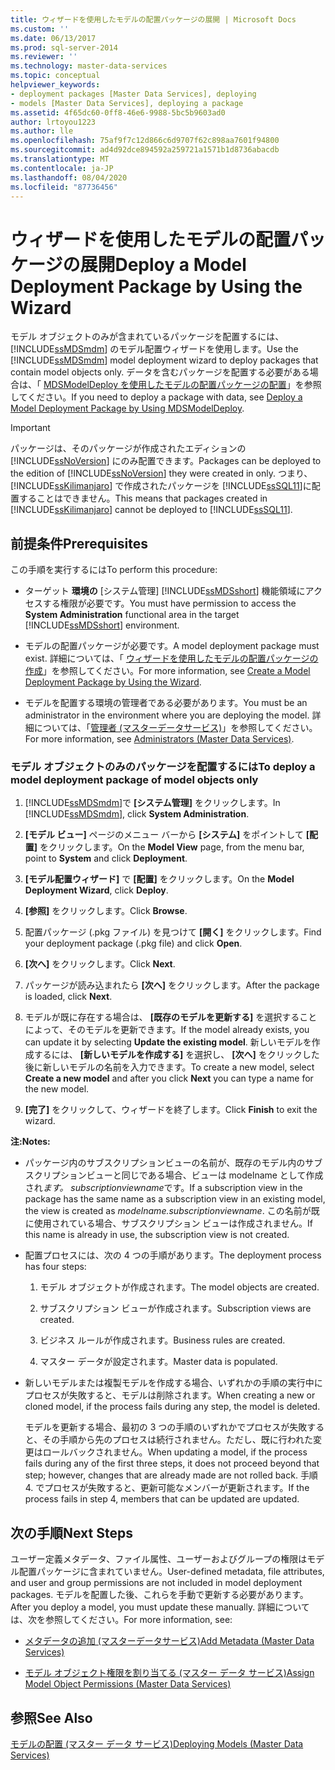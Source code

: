 ```yaml
---
title: ウィザードを使用したモデルの配置パッケージの展開 | Microsoft Docs
ms.custom: ''
ms.date: 06/13/2017
ms.prod: sql-server-2014
ms.reviewer: ''
ms.technology: master-data-services
ms.topic: conceptual
helpviewer_keywords:
- deployment packages [Master Data Services], deploying
- models [Master Data Services], deploying a package
ms.assetid: 4f65dc60-0ff8-46e6-9988-5bc5b9603ad0
author: lrtoyou1223
ms.author: lle
ms.openlocfilehash: 75af9f7c12d866c6d9707f62c898aa7601f94800
ms.sourcegitcommit: ad4d92dce894592a259721a1571b1d8736abacdb
ms.translationtype: MT
ms.contentlocale: ja-JP
ms.lasthandoff: 08/04/2020
ms.locfileid: "87736456"
---
```

# <a name="deploy-a-model-deployment-package-by-using-the-wizard"></a><span data-ttu-id="ea0f5-102">ウィザードを使用したモデルの配置パッケージの展開</span><span class="sxs-lookup"><span data-stu-id="ea0f5-102">Deploy a Model Deployment Package by Using the Wizard</span></span>
  <span data-ttu-id="ea0f5-103">モデル オブジェクトのみが含まれているパッケージを配置するには、 [!INCLUDE[ssMDSmdm](../includes/ssmdsmdm-md.md)] のモデル配置ウィザードを使用します。</span><span class="sxs-lookup"><span data-stu-id="ea0f5-103">Use the [!INCLUDE[ssMDSmdm](../includes/ssmdsmdm-md.md)] model deployment wizard to deploy packages that contain model objects only.</span></span> <span data-ttu-id="ea0f5-104">データを含むパッケージを配置する必要がある場合は、「 [MDSModelDeploy を使用したモデルの配置パッケージの配置](../../2014/master-data-services/deploy-a-model-deployment-package-by-using-mdsmodeldeploy.md)」を参照してください。</span><span class="sxs-lookup"><span data-stu-id="ea0f5-104">If you need to deploy a package with data, see [Deploy a Model Deployment Package by Using MDSModelDeploy](../../2014/master-data-services/deploy-a-model-deployment-package-by-using-mdsmodeldeploy.md).</span></span>  
  
> [!IMPORTANT]  
>  <span data-ttu-id="ea0f5-105">パッケージは、そのパッケージが作成されたエディションの [!INCLUDE[ssNoVersion](../includes/ssnoversion-md.md)] にのみ配置できます。</span><span class="sxs-lookup"><span data-stu-id="ea0f5-105">Packages can be deployed to the edition of [!INCLUDE[ssNoVersion](../includes/ssnoversion-md.md)] they were created in only.</span></span> <span data-ttu-id="ea0f5-106">つまり、 [!INCLUDE[ssKilimanjaro](../includes/sskilimanjaro-md.md)] で作成されたパッケージを [!INCLUDE[ssSQL11](../includes/sssql11-md.md)]に配置することはできません。</span><span class="sxs-lookup"><span data-stu-id="ea0f5-106">This means that packages created in [!INCLUDE[ssKilimanjaro](../includes/sskilimanjaro-md.md)] cannot be deployed to [!INCLUDE[ssSQL11](../includes/sssql11-md.md)].</span></span>  
  
## <a name="prerequisites"></a><span data-ttu-id="ea0f5-107">前提条件</span><span class="sxs-lookup"><span data-stu-id="ea0f5-107">Prerequisites</span></span>  
 <span data-ttu-id="ea0f5-108">この手順を実行するには</span><span class="sxs-lookup"><span data-stu-id="ea0f5-108">To perform this procedure:</span></span>  
  
-   <span data-ttu-id="ea0f5-109">ターゲット **環境の** [システム管理] [!INCLUDE[ssMDSshort](../includes/ssmdsshort-md.md)] 機能領域にアクセスする権限が必要です。</span><span class="sxs-lookup"><span data-stu-id="ea0f5-109">You must have permission to access the **System Administration** functional area in the target [!INCLUDE[ssMDSshort](../includes/ssmdsshort-md.md)] environment.</span></span>  
  
-   <span data-ttu-id="ea0f5-110">モデルの配置パッケージが必要です。</span><span class="sxs-lookup"><span data-stu-id="ea0f5-110">A model deployment package must exist.</span></span> <span data-ttu-id="ea0f5-111">詳細については、「 [ウィザードを使用したモデルの配置パッケージの作成](../../2014/master-data-services/create-a-model-deployment-package-by-using-the-wizard.md)」を参照してください。</span><span class="sxs-lookup"><span data-stu-id="ea0f5-111">For more information, see [Create a Model Deployment Package by Using the Wizard](../../2014/master-data-services/create-a-model-deployment-package-by-using-the-wizard.md).</span></span>  
  
-   <span data-ttu-id="ea0f5-112">モデルを配置する環境の管理者である必要があります。</span><span class="sxs-lookup"><span data-stu-id="ea0f5-112">You must be an administrator in the environment where you are deploying the model.</span></span> <span data-ttu-id="ea0f5-113">詳細については、「[管理者 &#40;マスターデータサービス&#41;](administrators-master-data-services.md)」を参照してください。</span><span class="sxs-lookup"><span data-stu-id="ea0f5-113">For more information, see [Administrators &#40;Master Data Services&#41;](administrators-master-data-services.md).</span></span>  
  
### <a name="to-deploy-a-model-deployment-package-of-model-objects-only"></a><span data-ttu-id="ea0f5-114">モデル オブジェクトのみのパッケージを配置するには</span><span class="sxs-lookup"><span data-stu-id="ea0f5-114">To deploy a model deployment package of model objects only</span></span>  
  
1.  <span data-ttu-id="ea0f5-115">[!INCLUDE[ssMDSmdm](../includes/ssmdsmdm-md.md)]で **[システム管理]** をクリックします。</span><span class="sxs-lookup"><span data-stu-id="ea0f5-115">In [!INCLUDE[ssMDSmdm](../includes/ssmdsmdm-md.md)], click **System Administration**.</span></span>  
  
2.  <span data-ttu-id="ea0f5-116">**[モデル ビュー]** ページのメニュー バーから **[システム]** をポイントして **[配置]** をクリックします。</span><span class="sxs-lookup"><span data-stu-id="ea0f5-116">On the **Model View** page, from the menu bar, point to **System** and click **Deployment**.</span></span>  
  
3.  <span data-ttu-id="ea0f5-117">**[モデル配置ウィザード]** で **[配置]** をクリックします。</span><span class="sxs-lookup"><span data-stu-id="ea0f5-117">On the **Model Deployment Wizard**, click **Deploy**.</span></span>  
  
4.  <span data-ttu-id="ea0f5-118">**[参照]** をクリックします。</span><span class="sxs-lookup"><span data-stu-id="ea0f5-118">Click **Browse**.</span></span>  
  
5.  <span data-ttu-id="ea0f5-119">配置パッケージ (.pkg ファイル) を見つけて **[開く]** をクリックします。</span><span class="sxs-lookup"><span data-stu-id="ea0f5-119">Find your deployment package (.pkg file) and click **Open**.</span></span>  
  
6.  <span data-ttu-id="ea0f5-120">**[次へ]** をクリックします。</span><span class="sxs-lookup"><span data-stu-id="ea0f5-120">Click **Next**.</span></span>  
  
7.  <span data-ttu-id="ea0f5-121">パッケージが読み込まれたら **[次へ]** をクリックします。</span><span class="sxs-lookup"><span data-stu-id="ea0f5-121">After the package is loaded, click **Next**.</span></span>  
  
8.  <span data-ttu-id="ea0f5-122">モデルが既に存在する場合は、 **[既存のモデルを更新する]** を選択することによって、そのモデルを更新できます。</span><span class="sxs-lookup"><span data-stu-id="ea0f5-122">If the model already exists, you can update it by selecting **Update the existing model**.</span></span> <span data-ttu-id="ea0f5-123">新しいモデルを作成するには、 **[新しいモデルを作成する]** を選択し、 **[次へ]** をクリックした後に新しいモデルの名前を入力できます。</span><span class="sxs-lookup"><span data-stu-id="ea0f5-123">To create a new model, select **Create a new model** and after you click **Next** you can type a name for the new model.</span></span>  
  
9. <span data-ttu-id="ea0f5-124">**[完了]** をクリックして、ウィザードを終了します。</span><span class="sxs-lookup"><span data-stu-id="ea0f5-124">Click **Finish** to exit the wizard.</span></span>  
  
 <span data-ttu-id="ea0f5-125">**注:**</span><span class="sxs-lookup"><span data-stu-id="ea0f5-125">**Notes:**</span></span>  
  
-   <span data-ttu-id="ea0f5-126">パッケージ内のサブスクリプションビューの名前が、既存のモデル内のサブスクリプションビューと同じである場合、ビューは modelname として作成され*ます。 subscriptionviewname*です。</span><span class="sxs-lookup"><span data-stu-id="ea0f5-126">If a subscription view in the package has the same name as a subscription view in an existing model, the view is created as *modelname.subscriptionviewname*.</span></span> <span data-ttu-id="ea0f5-127">この名前が既に使用されている場合、サブスクリプション ビューは作成されません。</span><span class="sxs-lookup"><span data-stu-id="ea0f5-127">If this name is already in use, the subscription view is not created.</span></span>  
  
-   <span data-ttu-id="ea0f5-128">配置プロセスには、次の 4 つの手順があります。</span><span class="sxs-lookup"><span data-stu-id="ea0f5-128">The deployment process has four steps:</span></span>  
  
    1.  <span data-ttu-id="ea0f5-129">モデル オブジェクトが作成されます。</span><span class="sxs-lookup"><span data-stu-id="ea0f5-129">The model objects are created.</span></span>  
  
    2.  <span data-ttu-id="ea0f5-130">サブスクリプション ビューが作成されます。</span><span class="sxs-lookup"><span data-stu-id="ea0f5-130">Subscription views are created.</span></span>  
  
    3.  <span data-ttu-id="ea0f5-131">ビジネス ルールが作成されます。</span><span class="sxs-lookup"><span data-stu-id="ea0f5-131">Business rules are created.</span></span>  
  
    4.  <span data-ttu-id="ea0f5-132">マスター データが設定されます。</span><span class="sxs-lookup"><span data-stu-id="ea0f5-132">Master data is populated.</span></span>  
  
-   <span data-ttu-id="ea0f5-133">新しいモデルまたは複製モデルを作成する場合、いずれかの手順の実行中にプロセスが失敗すると、モデルは削除されます。</span><span class="sxs-lookup"><span data-stu-id="ea0f5-133">When creating a new or cloned model, if the process fails during any step, the model is deleted.</span></span>  
  
     <span data-ttu-id="ea0f5-134">モデルを更新する場合、最初の 3 つの手順のいずれかでプロセスが失敗すると、その手順から先のプロセスは続行されません。ただし、既に行われた変更はロールバックされません。</span><span class="sxs-lookup"><span data-stu-id="ea0f5-134">When updating a model, if the process fails during any of the first three steps, it does not proceed beyond that step; however, changes that are already made are not rolled back.</span></span> <span data-ttu-id="ea0f5-135">手順 4. でプロセスが失敗すると、更新可能なメンバーが更新されます。</span><span class="sxs-lookup"><span data-stu-id="ea0f5-135">If the process fails in step 4, members that can be updated are updated.</span></span>  
  
## <a name="next-steps"></a><span data-ttu-id="ea0f5-136">次の手順</span><span class="sxs-lookup"><span data-stu-id="ea0f5-136">Next Steps</span></span>  
 <span data-ttu-id="ea0f5-137">ユーザー定義メタデータ、ファイル属性、ユーザーおよびグループの権限はモデル配置パッケージに含まれていません。</span><span class="sxs-lookup"><span data-stu-id="ea0f5-137">User-defined metadata, file attributes, and user and group permissions are not included in model deployment packages.</span></span> <span data-ttu-id="ea0f5-138">モデルを配置した後、これらを手動で更新する必要があります。</span><span class="sxs-lookup"><span data-stu-id="ea0f5-138">After you deploy a model, you must update these manually.</span></span> <span data-ttu-id="ea0f5-139">詳細については、次を参照してください。</span><span class="sxs-lookup"><span data-stu-id="ea0f5-139">For more information, see:</span></span>  
  
-   [<span data-ttu-id="ea0f5-140">メタデータの追加 &#40;マスターデータサービス&#41;</span><span class="sxs-lookup"><span data-stu-id="ea0f5-140">Add Metadata &#40;Master Data Services&#41;</span></span>](../../2014/master-data-services/add-metadata-master-data-services.md)  
  
-   [<span data-ttu-id="ea0f5-141">モデル オブジェクト権限を割り当てる (マスター データ サービス)</span><span class="sxs-lookup"><span data-stu-id="ea0f5-141">Assign Model Object Permissions &#40;Master Data Services&#41;</span></span>](../../2014/master-data-services/assign-model-object-permissions-master-data-services.md)  
  
## <a name="see-also"></a><span data-ttu-id="ea0f5-142">参照</span><span class="sxs-lookup"><span data-stu-id="ea0f5-142">See Also</span></span>  
 [<span data-ttu-id="ea0f5-143">モデルの配置 (マスター データ サービス)</span><span class="sxs-lookup"><span data-stu-id="ea0f5-143">Deploying Models &#40;Master Data Services&#41;</span></span>](../../2014/master-data-services/deploying-models-master-data-services.md)  
  
  
